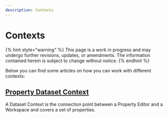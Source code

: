 ```yaml
---
description: Contexts
---
```


# Contexts

{% hint style="warning" %}
This page is a work in progress and may undergo further revisions, updates, or amendments. The information contained herein is subject to change without notice.
{% endhint %}

Below you can find some articles on how you can work with different contexts:

## [Property Dataset Context](./property-dataset-context.md)

A Dataset Context is the connection point between a Property Editor and a Workspace and covers a set of properties.
